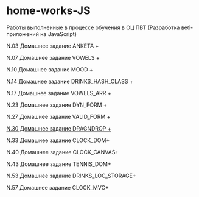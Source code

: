 ﻿# home-works-JS
Работы выполненные в процессе обучения в ОЦ ПВТ (Разработка веб-приложений на JavaScript)

N.03 Домашнее задание ANKETA  +

N.07 Домашнее задание VOWELS  +

N.10 Домашнее задание MOOD  +

N.14 Домашнее задание DRINKS_HASH_CLASS +

N.17 Домашнее задание VOWELS_ARR  +

N.23 Домашнее задание DYN_FORM +

N.27 Домашнее задание VALID_FORM +

[N.30 Домашнее задание DRAGNDROP +](https://alekseykravtchuk.github.io/home-works-JS/08.%D0%94%D0%BE%D0%BC%D0%B0%D1%88%D0%BD%D0%B5%D0%B5%20%D0%B7%D0%B0%D0%B4%D0%B0%D0%BD%D0%B8%D0%B5%20DRAGNDROP/)

N.33 Домашнее задание CLOCK_DOM+

N.40 Домашнее задание CLOCK_CANVAS+

N.43 Домашнее задание TENNIS_DOM+

N.53 Домашнее задание DRINKS_LOC_STORAGE+

N.57 Домашнее задание CLOCK_MVC+
